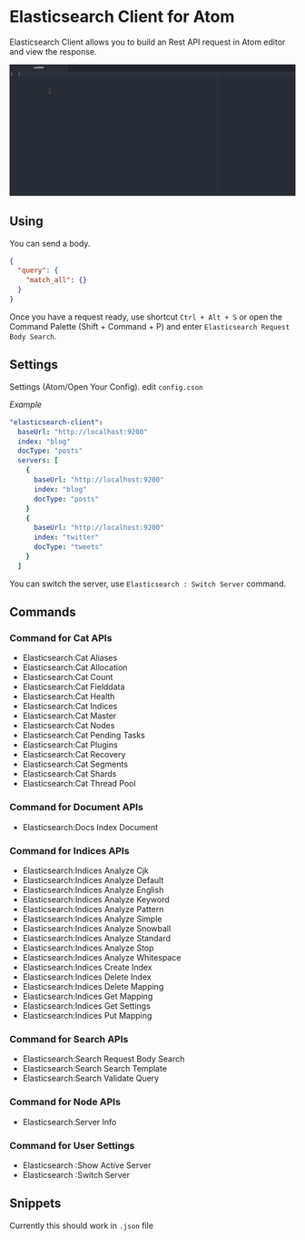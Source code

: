 # Elasticsearch Client for Atom

Elasticsearch Client allows you to build an Rest API request in Atom editor and view the response.

![overview](overview.gif)

## Using
You can send a body.

```json
{
  "query": {
    "match_all": {}
  }
}
```

Once you have a request ready, use shortcut ``Ctrl + Alt + S`` or open the Command Palette (Shift + Command + P) and enter ``Elasticsearch Request Body Search``.

## Settings
Settings (Atom/Open Your Config). edit ``config.cson``

*Example*
```yaml
"elasticsearch-client":
  baseUrl: "http://localhost:9200"
  index: "blog"
  docType: "posts"
  servers: [
    {
      baseUrl: "http://localhost:9200"
      index: "blog"
      docType: "posts"
    }
    {
      baseUrl: "http://localhost:9200"
      index: "twitter"
      docType: "tweets"
    }
  ]
```

You can switch the server, use ``Elasticsearch : Switch Server`` command.

## Commands
### Command for Cat APIs

* Elasticsearch:Cat Aliases
* Elasticsearch:Cat Allocation
* Elasticsearch:Cat Count
* Elasticsearch:Cat Fielddata
* Elasticsearch:Cat Health
* Elasticsearch:Cat Indices
* Elasticsearch:Cat Master
* Elasticsearch:Cat Nodes
* Elasticsearch:Cat Pending Tasks
* Elasticsearch:Cat Plugins
* Elasticsearch:Cat Recovery
* Elasticsearch:Cat Segments
* Elasticsearch:Cat Shards
* Elasticsearch:Cat Thread Pool

### Command for Document APIs

* Elasticsearch:Docs Index Document

### Command for Indices APIs

* Elasticsearch:Indices Analyze Cjk
* Elasticsearch:Indices Analyze Default
* Elasticsearch:Indices Analyze English
* Elasticsearch:Indices Analyze Keyword
* Elasticsearch:Indices Analyze Pattern
* Elasticsearch:Indices Analyze Simple
* Elasticsearch:Indices Analyze Snowball
* Elasticsearch:Indices Analyze Standard
* Elasticsearch:Indices Analyze Stop
* Elasticsearch:Indices Analyze Whitespace
* Elasticsearch:Indices Create Index
* Elasticsearch:Indices Delete Index
* Elasticsearch:Indices Delete Mapping
* Elasticsearch:Indices Get Mapping
* Elasticsearch:Indices Get Settings
* Elasticsearch:Indices Put Mapping

### Command for Search APIs

* Elasticsearch:Search Request Body Search
* Elasticsearch:Search Search Template
* Elasticsearch:Search Validate Query

### Command for Node APIs

* Elasticsearch:Server Info

### Command for User Settings

* Elasticsearch :Show Active Server
* Elasticsearch :Switch Server

## Snippets
Currently this should work in ``.json`` file
